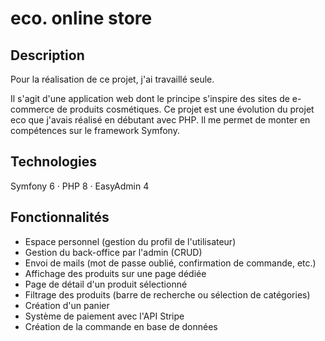 ﻿# eco. online store
 
 ## Description
 
 Pour la réalisation de ce projet, j'ai travaillé seule.

 Il s'agit d'une application web dont le principe s'inspire des sites de e-commerce de produits cosmétiques. 
 Ce projet est une évolution du projet eco que j'avais réalisé en débutant avec PHP. Il me permet de monter en compétences sur le framework Symfony. 
 
 ## Technologies
 
 Symfony 6 · PHP 8 · EasyAdmin 4
 
 ## Fonctionnalités
 
 - Espace personnel (gestion du profil de l'utilisateur)
 - Gestion du back-office par l'admin (CRUD)
 - Envoi de mails (mot de passe oublié, confirmation de commande, etc.)
 - Affichage des produits sur une page dédiée
 - Page de détail d'un produit sélectionné
 - Filtrage des produits (barre de recherche ou sélection de catégories) 
 - Création d'un panier
 - Système de paiement avec l'API Stripe
 - Création de la commande en base de données
